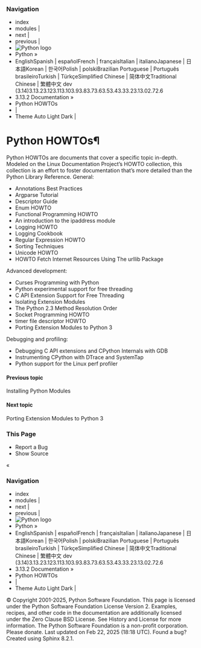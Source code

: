 ### Navigation
  * index
  * modules |
  * next |
  * previous |
  * ![Python logo](https://docs.python.org/3/_static/py.svg)
  * Python »
  * EnglishSpanish | españolFrench | françaisItalian | italianoJapanese | 日本語Korean | 한국어Polish | polskiBrazilian Portuguese | Português brasileiroTurkish | TürkçeSimplified Chinese | 简体中文Traditional Chinese | 繁體中文
dev (3.14)3.13.23.123.113.103.93.83.73.63.53.43.33.23.13.02.72.6
  * 3.13.2 Documentation » 
  * Python HOWTOs
  * | 
  * Theme  Auto Light Dark |


# Python HOWTOs¶
Python HOWTOs are documents that cover a specific topic in-depth. Modeled on the Linux Documentation Project’s HOWTO collection, this collection is an effort to foster documentation that’s more detailed than the Python Library Reference.
General:
  * Annotations Best Practices
  * Argparse Tutorial
  * Descriptor Guide
  * Enum HOWTO
  * Functional Programming HOWTO
  * An introduction to the ipaddress module
  * Logging HOWTO
  * Logging Cookbook
  * Regular Expression HOWTO
  * Sorting Techniques
  * Unicode HOWTO
  * HOWTO Fetch Internet Resources Using The urllib Package


Advanced development:
  * Curses Programming with Python
  * Python experimental support for free threading
  * C API Extension Support for Free Threading
  * Isolating Extension Modules
  * The Python 2.3 Method Resolution Order
  * Socket Programming HOWTO
  * timer file descriptor HOWTO
  * Porting Extension Modules to Python 3


Debugging and profiling:
  * Debugging C API extensions and CPython Internals with GDB
  * Instrumenting CPython with DTrace and SystemTap
  * Python support for the Linux perf profiler


#### Previous topic
Installing Python Modules
#### Next topic
Porting Extension Modules to Python 3
### This Page
  * Report a Bug
  * Show Source 


«
### Navigation
  * index
  * modules |
  * next |
  * previous |
  * ![Python logo](https://docs.python.org/3/_static/py.svg)
  * Python »
  * EnglishSpanish | españolFrench | françaisItalian | italianoJapanese | 日本語Korean | 한국어Polish | polskiBrazilian Portuguese | Português brasileiroTurkish | TürkçeSimplified Chinese | 简体中文Traditional Chinese | 繁體中文
dev (3.14)3.13.23.123.113.103.93.83.73.63.53.43.33.23.13.02.72.6
  * 3.13.2 Documentation » 
  * Python HOWTOs
  * | 
  * Theme  Auto Light Dark |


©  Copyright  2001-2025, Python Software Foundation. This page is licensed under the Python Software Foundation License Version 2. Examples, recipes, and other code in the documentation are additionally licensed under the Zero Clause BSD License. See History and License for more information. The Python Software Foundation is a non-profit corporation. Please donate. Last updated on Feb 22, 2025 (18:18 UTC). Found a bug? Created using Sphinx 8.2.1. 
